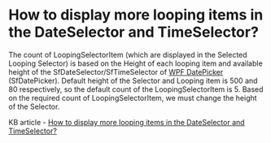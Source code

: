 # How to display more looping items in the DateSelector and TimeSelector?

The count of LoopingSelectorItem (which are displayed in the Selected Looping Selector) is based on the Height of each looping item and available height of the SfDateSelector/SfTimeSelector of [WPF DatePicker](https://www.syncfusion.com/wpf-controls/datepicker) (SfDatePicker). Default height of the Selector and Looping item is 500 and 80 respectively, so the default count of the LoopingSelectorItem is 5. Based on the required count of LoopingSelectorItem, we must change the height of the Selector.

KB article - [How to display more looping items in the DateSelector and TimeSelector?](https://www.syncfusion.com/kb/8758/how-to-display-more-looping-items-in-the-dateselector-of-wpf-datepicker-sfdatepicker)
